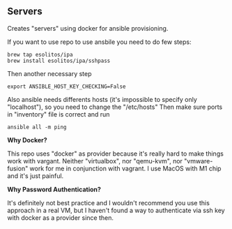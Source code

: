 ## Servers  

Creates "servers" using docker for ansible provisioning.

If you want to use repo to use ansbile you need to do few steps:  
```
brew tap esolitos/ipa
brew install esolitos/ipa/sshpass
```
Then another necessary step
```
export ANSIBLE_HOST_KEY_CHECKING=False
```
Also ansible needs differents hosts (it's impossible to specify only "localhost"), so you need to change the "/etc/hosts"
Then make sure ports in "inventory" file is correct and run
```
ansible all -m ping 
```
__Why Docker?__

This repo uses "docker" as provider because it's really hard to make things work with vargant. Neither "virtualbox", nor "qemu-kvm", nor "vmware-fusion" work for me in conjunction with vagrant. I use MacOS with M1 chip and it's just painful.

__Why Password Authentication?__

It's definitely not best practice and I wouldn't recommend you use this approach in a real VM, but I haven't found a way to authenticate via ssh key with docker as a provider since then.
